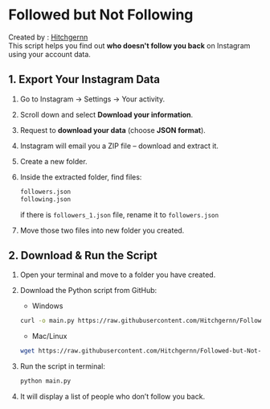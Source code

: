 # Followed but Not Following  

Created by : [Hitchgernn](https://www.instagram.com/hitchgernn)  
This script helps you find out **who doesn't follow you back** on Instagram using your account data.
## 1. Export Your Instagram Data
1. Go to Instagram → Settings → Your activity.
2. Scroll down and select **Download your information**.
3. Request to **download your data** (choose **JSON format**).
4. Instagram will email you a ZIP file – download and extract it.
5. Create a new folder.
6. Inside the extracted folder, find files:

   ```sh
   followers.json
   following.json
   ```
   if there is `followers_1.json` file, rename it to `followers.json`
7. Move those two files into new folder you created.

## 2. Download & Run the Script
1. Open your terminal and move to a folder you have created.
2. Download the Python script from GitHub:
   - Windows

   ```sh
   curl -o main.py https://raw.githubusercontent.com/Hitchgernn/Followed-but-Not-Following/main/main.py
   ```
   - Mac/Linux

   ```sh
   wget https://raw.githubusercontent.com/Hitchgernn/Followed-but-Not-Following/main/main.py
   ```
3. Run the script in terminal:

   ```sh
   python main.py
   ```
4. It will display a list of people who don’t follow you back.


